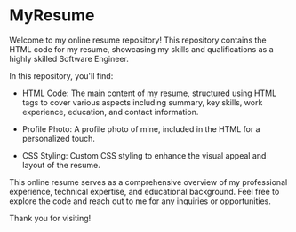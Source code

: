 # MyResume
Welcome to my online resume repository! This repository contains the HTML code for my resume, showcasing my skills and qualifications as a highly skilled Software Engineer.

In this repository, you'll find:

- HTML Code: The main content of my resume, structured using HTML tags to cover various aspects including summary, key skills, work experience, education, and contact information.

- Profile Photo: A profile photo of mine, included in the HTML for a personalized touch.

- CSS Styling: Custom CSS styling to enhance the visual appeal and layout of the resume.

This online resume serves as a comprehensive overview of my professional experience, technical expertise, and educational background. Feel free to explore the code and reach out to me for any inquiries or opportunities.

Thank you for visiting!
